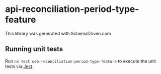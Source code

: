 
# api-reconciliation-period-type-feature

This library was generated with SchemaDriven.com

## Running unit tests

Run `nx test web-reconciliation-period-type-feature` to execute the unit tests via [Jest](https://jestjs.io).

